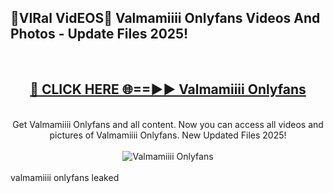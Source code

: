 <h2>🔴VIRal VidEOS🔴 Valmamiiii Onlyfans Videos And Photos - Update Files 2025!</h2>
<br>
<div align="center">
<h2><a href="https://virallinks.top/odZfE0" rel="nofollow">🔴 CLICK HERE 🌐==►► Valmamiiii Onlyfans</a></h2>
<br>
Get Valmamiiii Onlyfans and all content. Now you can access all videos and pictures of Valmamiiii Onlyfans. New Updated Files 2025!
<br>
<br>
<a href="https://virallinks.top/odZfE0" rel="nofollow" data-target="animated-image.originalLink"><img src="https://i.imgur.com/dJHk4Zq.gif)" alt="Valmamiiii Onlyfans" style="max-width: 100%; display: inline-block;" data-target="animated-image.originalImage"></a>
</div>
<br>
valmamiiii onlyfans leaked